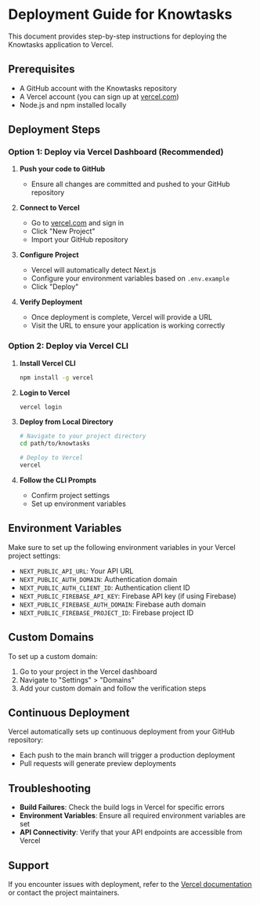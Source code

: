 # Deployment Guide for Knowtasks

This document provides step-by-step instructions for deploying the Knowtasks application to Vercel.

## Prerequisites

- A GitHub account with the Knowtasks repository
- A Vercel account (you can sign up at [vercel.com](https://vercel.com))
- Node.js and npm installed locally

## Deployment Steps

### Option 1: Deploy via Vercel Dashboard (Recommended)

1. **Push your code to GitHub**
   - Ensure all changes are committed and pushed to your GitHub repository

2. **Connect to Vercel**
   - Go to [vercel.com](https://vercel.com) and sign in
   - Click "New Project"
   - Import your GitHub repository

3. **Configure Project**
   - Vercel will automatically detect Next.js
   - Configure your environment variables based on `.env.example`
   - Click "Deploy"

4. **Verify Deployment**
   - Once deployment is complete, Vercel will provide a URL
   - Visit the URL to ensure your application is working correctly

### Option 2: Deploy via Vercel CLI

1. **Install Vercel CLI**
   ```bash
   npm install -g vercel
   ```

2. **Login to Vercel**
   ```bash
   vercel login
   ```

3. **Deploy from Local Directory**
   ```bash
   # Navigate to your project directory
   cd path/to/knowtasks
   
   # Deploy to Vercel
   vercel
   ```

4. **Follow the CLI Prompts**
   - Confirm project settings
   - Set up environment variables

## Environment Variables

Make sure to set up the following environment variables in your Vercel project settings:

- `NEXT_PUBLIC_API_URL`: Your API URL
- `NEXT_PUBLIC_AUTH_DOMAIN`: Authentication domain
- `NEXT_PUBLIC_AUTH_CLIENT_ID`: Authentication client ID
- `NEXT_PUBLIC_FIREBASE_API_KEY`: Firebase API key (if using Firebase)
- `NEXT_PUBLIC_FIREBASE_AUTH_DOMAIN`: Firebase auth domain
- `NEXT_PUBLIC_FIREBASE_PROJECT_ID`: Firebase project ID

## Custom Domains

To set up a custom domain:

1. Go to your project in the Vercel dashboard
2. Navigate to "Settings" > "Domains"
3. Add your custom domain and follow the verification steps

## Continuous Deployment

Vercel automatically sets up continuous deployment from your GitHub repository:

- Each push to the main branch will trigger a production deployment
- Pull requests will generate preview deployments

## Troubleshooting

- **Build Failures**: Check the build logs in Vercel for specific errors
- **Environment Variables**: Ensure all required environment variables are set
- **API Connectivity**: Verify that your API endpoints are accessible from Vercel

## Support

If you encounter issues with deployment, refer to the [Vercel documentation](https://vercel.com/docs) or contact the project maintainers.